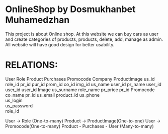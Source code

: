 # OnlineShop by Dosmukhanbet Muhamedzhan

This project is about Online shop. At this website we can buy cars as user and create categories of products, products, delete, add, manage as admin. All website will have good design for better usability.

# RELATIONS:

User	Role	Product	Purchases	Promocode	Company	ProductImage
us_id	role_id	pr_id	pur_id	prom_id	co_id	img_id
us_name	user_id	pr_name	user_id	user_id	user_id	Image
us_surname	role_name	pr_price	pr_id	Promocode	co_name	pr_id
us_email						product_id
us_phone						
us_login						
us_password						
role_id						

User -> Role (One-to-many)
Product -> ProductImage(One-to-one)
User -> Promocode(One-to-many)
Product - Purchases - User (Many-to-many)
